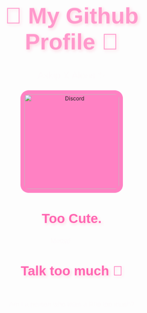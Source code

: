 <h1 align="center" style="font-family: 'Poppins', sans-serif; font-size: 60px; color: #FF99CC; text-shadow: 3px 3px 10px #FFD3E0; animation: bounce 2s infinite;">🌸 My Github Profile 🌸</h1>
<p align="center" style="font-family: 'Poppins', sans-serif; font-size: 25px; color: #FF66B2; text-shadow: 2px 2px 5px #FFD3E0; animation: fadeIn 3s;">Askip X Alone ✨</p>

<div align="center">
  <a href="https://discord.gg/anpro" target="_blank">
    <img src="https://img.shields.io/badge/Join%20My%20Discord-%23FF66B2?style=for-the-badge&logo=discord&logoColor=white" alt="Discord" width="250" style="border-radius: 20px; background-color: #FF80C3; padding: 10px; animation: pulse 1.5s infinite;">
  </a>
</div>

<h2 align="center" style="font-family: 'Poppins', sans-serif; font-size: 35px; color: #FF66B2; text-shadow: 3px 3px 8px #FFD3E0; animation: fadeIn 3s 1s;">Too Cute.</h2>
<p align="center" style="font-family: 'Poppins', sans-serif; font-size: 18px; color: #FF66B2; text-shadow: 2px 2px 5px #FFD3E0; animation: slideInLeft 2s;">
    Meow!
</p>

<h2 align="center" style="font-family: 'Poppins', sans-serif; font-size: 35px; color: #FF66B2; text-shadow: 3px 3px 8px #FFD3E0; animation: fadeIn 3s 2s;">Talk too much 🤭</h2>
<p align="center" style="font-family: 'Poppins', sans-serif; font-size: 18px; color: #FF66B2; text-shadow: 2px 2px 5px #FFD3E0; animation: slideInUp 2s;">
    Am I a person who talks a little too much?
</p>

<style>
  /* Animation styles */
  @keyframes bounce {
    0%, 100% {
      transform: translateY(0);
    }
    50% {
      transform: translateY(-10px);
    }
  }

  @keyframes pulse {
    0% {
      transform: scale(1);
      opacity: 1;
    }
    50% {
      transform: scale(1.1);
      opacity: 0.8;
    }
    100% {
      transform: scale(1);
      opacity: 1;
    }
  }

  @keyframes slideInUp {
    from {
      transform: translateY(30px);
      opacity: 0;
    }
    to {
      transform: translateY(0);
      opacity: 1;
    }
  }

  @keyframes slideInLeft {
    from {
      transform: translateX(-30px);
      opacity: 0;
    }
    to {
      transform: translateX(0);
      opacity: 1;
    }
  }

  @keyframes fadeIn {
    0% {
      opacity: 0;
    }
    100% {
      opacity: 1;
    }
  }
</style>
